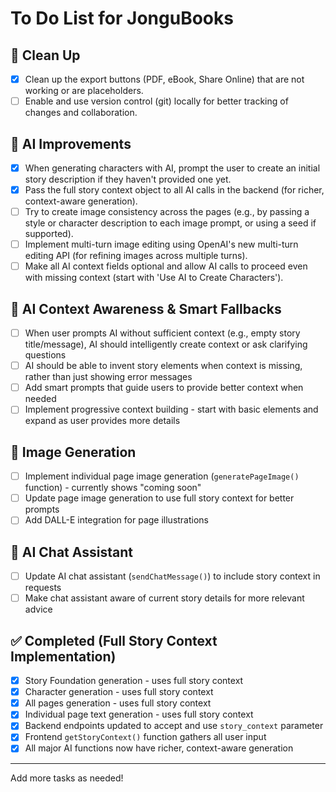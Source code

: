 # To Do List for JonguBooks

## 🧹 Clean Up
- [x] Clean up the export buttons (PDF, eBook, Share Online) that are not working or are placeholders.
- [ ] Enable and use version control (git) locally for better tracking of changes and collaboration.

## 🤖 AI Improvements
- [x] When generating characters with AI, prompt the user to create an initial story description if they haven't provided one yet.
- [x] Pass the full story context object to all AI calls in the backend (for richer, context-aware generation).
- [ ] Try to create image consistency across the pages (e.g., by passing a style or character description to each image prompt, or using a seed if supported).
- [ ] Implement multi-turn image editing using OpenAI's new multi-turn editing API (for refining images across multiple turns).
- [ ] Make all AI context fields optional and allow AI calls to proceed even with missing context (start with 'Use AI to Create Characters').

## 🧠 AI Context Awareness & Smart Fallbacks
- [ ] When user prompts AI without sufficient context (e.g., empty story title/message), AI should intelligently create context or ask clarifying questions
- [ ] AI should be able to invent story elements when context is missing, rather than just showing error messages
- [ ] Add smart prompts that guide users to provide better context when needed
- [ ] Implement progressive context building - start with basic elements and expand as user provides more details

## 🎨 Image Generation
- [ ] Implement individual page image generation (`generatePageImage()` function) - currently shows "coming soon"
- [ ] Update page image generation to use full story context for better prompts
- [ ] Add DALL-E integration for page illustrations

## 💬 AI Chat Assistant
- [ ] Update AI chat assistant (`sendChatMessage()`) to include story context in requests
- [ ] Make chat assistant aware of current story details for more relevant advice

## ✅ Completed (Full Story Context Implementation)
- [x] Story Foundation generation - uses full story context
- [x] Character generation - uses full story context  
- [x] All pages generation - uses full story context
- [x] Individual page text generation - uses full story context
- [x] Backend endpoints updated to accept and use `story_context` parameter
- [x] Frontend `getStoryContext()` function gathers all user input
- [x] All major AI functions now have richer, context-aware generation

---
Add more tasks as needed! 